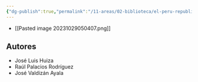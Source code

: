 ```yaml
---
{"dg-publish":true,"permalink":"/11-areas/02-biblioteca/el-peru-republicano/","noteIcon":""}
---
```


- [[Pasted image 20231029050407.png]]
## Autores
- José Luis Huiza
- Raúl Palacios Rodríguez
- José Valdizán Ayala